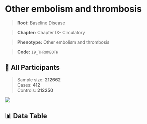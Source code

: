 # Other embolism and thrombosis

> **Root:** Baseline Disease  

> **Chapter:** Chapter IX- Circulatory  

> **Phenotype:** Other embolism and thrombosis  

> **Code:** `I9_THROMBOTH`

## 🧪 All Participants  
> Sample size: **212662**  
> Cases: **412**  
> Controls: **212250**
<img src="/Sensitive/Figures/ALL/Incidence/I9_THROMBOTH.png"/>

## 📊 Data Table
<CsvTableMRF src="/Sensitive/Data/ALL/Incidence/COX_I9_THROMBOTH.csv"/>

